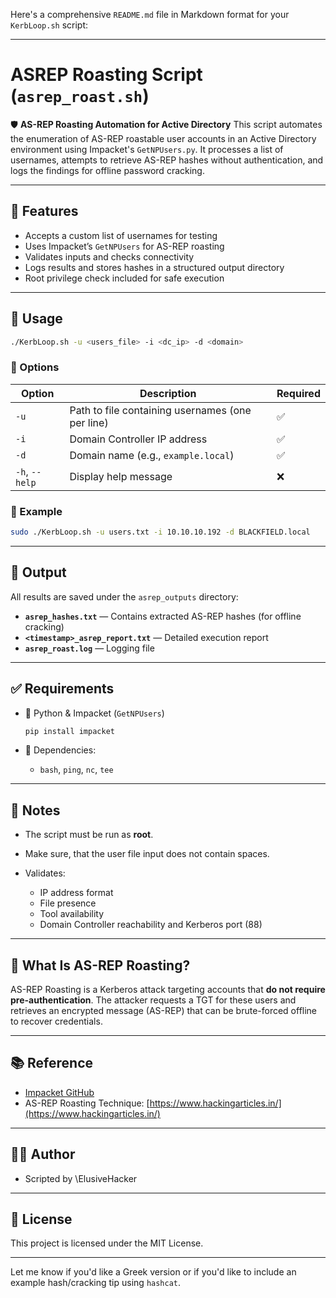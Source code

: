 Here's a comprehensive `README.md` file in Markdown format for your `KerbLoop.sh` script:

---

# ASREP Roasting Script (`asrep_roast.sh`)

🛡️ **AS-REP Roasting Automation for Active Directory**
This script automates the enumeration of AS-REP roastable user accounts in an Active Directory environment using Impacket's `GetNPUsers.py`. It processes a list of usernames, attempts to retrieve AS-REP hashes without authentication, and logs the findings for offline password cracking.

---

## 📜 Features

* Accepts a custom list of usernames for testing
* Uses Impacket’s `GetNPUsers` for AS-REP roasting
* Validates inputs and checks connectivity
* Logs results and stores hashes in a structured output directory
* Root privilege check included for safe execution

---

## 🚀 Usage

```bash
./KerbLoop.sh -u <users_file> -i <dc_ip> -d <domain>
```

### 🔧 Options

| Option         | Description                                      | Required |
| -------------- | ------------------------------------------------ | -------- |
| `-u`           | Path to file containing usernames (one per line) | ✅        |
| `-i`           | Domain Controller IP address                     | ✅        |
| `-d`           | Domain name (e.g., `example.local`)              | ✅        |
| `-h`, `--help` | Display help message                             | ❌        |

### 📌 Example

```bash
sudo ./KerbLoop.sh -u users.txt -i 10.10.10.192 -d BLACKFIELD.local
```

---

## 📁 Output

All results are saved under the `asrep_outputs` directory:

* **`asrep_hashes.txt`** — Contains extracted AS-REP hashes (for offline cracking)
* **`<timestamp>_asrep_report.txt`** — Detailed execution report
* **`asrep_roast.log`** — Logging file
---

## ✅ Requirements

* 🧪 Python & Impacket (`GetNPUsers`)

  ```bash
  pip install impacket
  ```
* 🧰 Dependencies:

  * `bash`, `ping`, `nc`, `tee`
---

## 🛑 Notes

* The script must be run as **root**.
* Make sure, that the user file input does not contain spaces.
* Validates:

  * IP address format
  * File presence
  * Tool availability
  * Domain Controller reachability and Kerberos port (88)

---

## 🔐 What Is AS-REP Roasting?

AS-REP Roasting is a Kerberos attack targeting accounts that **do not require pre-authentication**. The attacker requests a TGT for these users and retrieves an encrypted message (AS-REP) that can be brute-forced offline to recover credentials.

---

## 📚 Reference

* [Impacket GitHub](https://github.com/SecureAuthCorp/impacket)
* AS-REP Roasting Technique: [https://www.hackingarticles.in/](https://www.hackingarticles.in/)

---

## 🧑‍💻 Author

* Scripted by \ElusiveHacker

---

## 📄 License

This project is licensed under the MIT License.

---

Let me know if you'd like a Greek version or if you'd like to include an example hash/cracking tip using `hashcat`.
